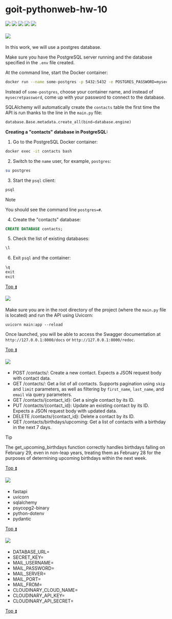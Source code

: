 <a id="top"></a>
# goit-pythonweb-hw-10

<a href="#1"><img src="https://img.shields.io/badge/Creating and connecting to a database-512BD4?style=for-the-badge"/></a> <a href="#2"><img src="https://img.shields.io/badge/Run API-ECD53F?style=for-the-badge"/></a> <a href="#3"><img src="https://img.shields.io/badge/API Functionality Overview-007054?style=for-the-badge"/></a> <a href="#4"><img src="https://img.shields.io/badge/Packages-A9225C?style=for-the-badge"/></a>
<a href="#5"><img src="https://img.shields.io/badge/File .env-18AEFF?style=for-the-badge"/></a>

<a id="1"></a>

#### <img src="https://img.shields.io/badge/1. Creating and connecting to a database-512BD4?style=for-the-badge"/>
In this work, we will use a postgres database.

Make sure you have the PostgreSQL server running and the database specified in the ```.env``` file created.

At the command line, start the Docker container:

```bash
docker run --name some-postgres -p 5432:5432 -e POSTGRES_PASSWORD=mysecretpassword -d postgres
```
Instead of ```some-postgres```, choose your container name, and instead of ```mysecretpassword```, come up with your password to connect to the database.

SQLAlchemy will automatically create the ```contacts``` table the first time the API is run thanks to the line in the ```main.py``` file:
```python
database.Base.metadata.create_all(bind=database.engine)
```
**Creating a "contacts" database in PostgreSQL:**
1. Go to the PostgreSQL Docker container:
```bash
docker exec -it contacts bash
```
2. Switch to the ```name``` user, for example, ```postgres```:
```bash
su postgres
```
3. Start the ```psql``` client:
```bash
psql
```
>[!note]
>You should see the command line ```postgres=#```.
4. Create the "contacts" database:
```sql
CREATE DATABASE contacts;
```
5. Check the list of existing databases:
```sql
\l
```
6. Exit ```psql``` and the container:
```sql
\q
exit
exit
```

[Top :arrow_double_up:](#top)

<a id="2"></a>

#### <img src="https://img.shields.io/badge/2. Run API-ECD53F?style=for-the-badge"/>
Make sure you are in the root directory of the project (where the ```main.py``` file is located) and run the API using Uvicorn:
```
uvicorn main:app --reload
```
Once launched, you will be able to access the Swagger documentation at ```http://127.0.0.1:8000/docs``` or ```http://127.0.0.1:8000/redoc```.

[Top :arrow_double_up:](#top)

<a id="3"></a>

#### <img src="https://img.shields.io/badge/3. API Functionality Overview-007054?style=for-the-badge"/>
- POST /contacts/: Create a new contact. Expects a JSON request body with contact data.
- GET /contacts/: Get a list of all contacts. Supports pagination using ```skip``` and ```limit``` parameters, as well as filtering by ```first_name```, ```last_name```, and ```email``` via query parameters.
- GET /contacts/{contact_id}: Get a single contact by its ID.
- PUT /contacts/{contact_id}: Update an existing contact by its ID. Expects a JSON request body with updated data.
- DELETE /contacts/{contact_id}: Delete a contact by its ID.
- GET /contacts/birthdays/upcoming: Get a list of contacts with a birthday in the next 7 days.

>[!Tip]
>The get_upcoming_birthdays function correctly handles birthdays falling on February 29, even in non-leap years, treating them as February 28 for the purposes of determining upcoming birthdays within the next week.

[Top :arrow_double_up:](#top)

<a id="4"></a>

#### <img src="https://img.shields.io/badge/4. Packages-A9225C?style=for-the-badge"/>
- fastapi
- uvicorn
- sqlalchemy
- psycopg2-binary
- python-dotenv
- pydantic

[Top :arrow_double_up:](#top)

<a id="5"></a>

#### <img src="https://img.shields.io/badge/4. File .env-18AEFF?style=for-the-badge"/>

- DATABASE_URL=
- SECRET_KEY=
- MAIL_USERNAME=
- MAIL_PASSWORD=
- MAIL_SERVER=
- MAIL_PORT=
- MAIL_FROM=
- CLOUDINARY_CLOUD_NAME=
- CLOUDINARY_API_KEY=
- CLOUDINARY_API_SECRET=

[Top :arrow_double_up:](#top)
